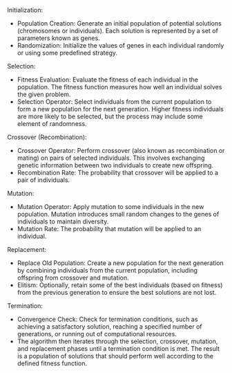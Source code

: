 
Initialization:

- Population Creation: Generate an initial population of potential solutions (chromosomes or individuals). Each solution is represented by a set of parameters known as genes.
- Randomization: Initialize the values of genes in each individual randomly or using some predefined strategy.

Selection:
- Fitness Evaluation: Evaluate the fitness of each individual in the population. The fitness function measures how well an individual solves the given problem.
- Selection Operator: Select individuals from the current population to form a new population for the next generation. Higher fitness individuals are more likely to be selected, but the process may include some element of randomness.

Crossover (Recombination):
- Crossover Operator: Perform crossover (also known as recombination or mating) on pairs of selected individuals. This involves exchanging genetic information between two individuals to create new offspring.
- Recombination Rate: The probability that crossover will be applied to a pair of individuals.

Mutation:
- Mutation Operator: Apply mutation to some individuals in the new population. Mutation introduces small random changes to the genes of individuals to maintain diversity.
- Mutation Rate: The probability that mutation will be applied to an individual.

Replacement:
- Replace Old Population: Create a new population for the next generation by combining individuals from the current population, including offspring from crossover and mutation.
- Elitism: Optionally, retain some of the best individuals (based on fitness) from the previous generation to ensure the best solutions are not lost.

Termination:
- Convergence Check: Check for termination conditions, such as achieving a satisfactory solution, reaching a specified number of generations, or running out of computational resources.
- The algorithm then iterates through the selection, crossover, mutation, and replacement phases until a termination condition is met. The result is a population of solutions that should perform well according to the defined fitness function.